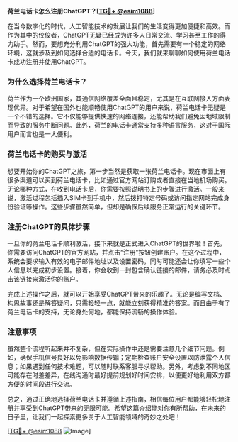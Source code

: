 **荷兰电话卡怎么注册ChatGPT？[[TG💪+ @esim1088](https://t.me/s/esim1088)]**

在当今数字化的时代，人工智能技术的发展让我们的生活变得更加便捷和高效。而作为其中的佼佼者，ChatGPT无疑已经成为许多人日常交流、学习甚至工作的得力助手。然而，要想充分利用ChatGPT的强大功能，首先需要有一个稳定的网络环境，这就涉及到如何选择合适的电话卡。今天，我们就来聊聊如何使用荷兰电话卡成功注册并使用ChatGPT。

### 为什么选择荷兰电话卡？

荷兰作为一个欧洲国家，其通信网络覆盖全面且稳定，尤其是在互联网接入方面表现优异。对于希望在国外也能顺畅使用ChatGPT的用户来说，荷兰电话卡无疑是一个不错的选择。它不仅能够提供快速的网络连接，还能帮助我们避免因地域限制而导致的服务中断问题。此外，荷兰的电话卡通常支持多种语言服务，这对于国际用户而言也是一大便利。

### 荷兰电话卡的购买与激活

想要开始你的ChatGPT之旅，第一步当然是获取一张荷兰电话卡。现在市面上有很多渠道可以买到荷兰电话卡，比如通过官方网站订购或者直接在当地机场购买。无论哪种方式，在收到电话卡后，你需要按照说明书上的步骤进行激活。一般来说，激活过程包括插入SIM卡到手机中，然后拨打特定号码或访问指定网站完成身份验证等操作。这些步骤虽然简单，但却是确保后续服务正常运行的关键环节。

### 注册ChatGPT的具体步骤

一旦你的荷兰电话卡顺利激活，接下来就是正式进入ChatGPT的世界啦！首先，你需要访问ChatGPT的官方网站，并点击“注册”按钮创建账户。在这个过程中，系统会要求输入有效的电子邮件地址以及设置密码，同时可能还会让你填写一些个人信息以完成初步设置。接着，你会收到一封包含确认链接的邮件，请务必及时点击该链接来激活你的账户。

完成上述操作之后，就可以开始享受ChatGPT带来的乐趣了。无论是编写文档、构思故事还是解答疑问，只需轻轻一点，就能立刻获得精准的答案。而且由于有了荷兰电话卡的支持，无论身处何地，都能保持流畅的操作体验。

### 注意事项

虽然整个流程听起来并不复杂，但在实际操作中还是需要注意几个细节问题。例如，确保手机信号良好以免影响数据传输；定期检查账户安全设置以防泄露个人信息；如果遇到任何技术难题，可以随时联系客服寻求帮助。另外，考虑到不同地区可能存在时差差异，在线沟通时最好提前规划好时间安排，以便更好地利用双方都方便的时间段进行交流。

总之，通过正确地选择荷兰电话卡并遵循上述指南，相信每位用户都能够轻松地注册并享受到ChatGPT带来的无限可能。希望这篇介绍能对你有所帮助，在未来的日子里，让我们一起探索更多关于人工智能领域的奇妙之处吧！

[[TG💪+ @esim1088](https://t.me/s/esim1088) ![Image](https://i.postimg.cc/4NQfJmqS/Snipaste-2025-05-13-00-14-12.png)]